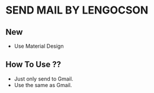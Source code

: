 # SEND MAIL BY LENGOCSON
## New
- Use Material Design
## How To Use ??
- Just only send to Gmail.
- Use the same as Gmail.